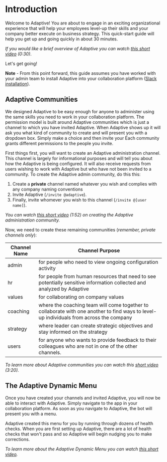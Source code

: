 # Introduction
Welcome to Adaptive! You are about to engage in an exciting organizational experience that will help your employees level-up their skills and your company better execute on business strategy.  This quick-start guide will help you get up and going quickly in about 30 minutes. 

_If you would like a brief overview of Adaptive you can watch [this short video](https://www.youtube.com/watch?v=fVu33Af_8wo&list=PLRumqby7xu0Pq_XjEBR558C4KxZuvXvOb&index=1) (0:30)_.

Let's get going!

**Note** - From this point forward, this guide assumes you have worked with your admin team to install Adaptive into your collaboration platform ([Slack installation](https://adaptiveteam.github.io/docs/setup/adaptive-installation)).  

## Adaptive Communities
We designed Adaptive to be easy enough for anyone to administer using the same skills you need to work in your collaboration platform. The permission model is built around Adaptive communities which is just a channel to which you have invited Adaptive. When Adaptive shows up it will ask you what kind of community to create and will present you with a dropdown box. Simply make a choice and then invite your Each community grants different permissions to the people you invite.

First things first, you will want to create an Adaptive administration channel. This channel is largely for informational purposes and will tell you about how the Adaptive is being configured. It will also receive requests from users wishing to work with Adaptive but who have not been invited to a community. To create the Adaptive admin community, do this this:
 1. Create a **private** channel named whatever you wish and complies with any company naming conventions
 1. Invite Adaptive (`/invite @adaptive`).
 1. Finally, invite whomever you wish to this channel (`/invite @[user name]`). 

_You can watch [this short video](https://www.youtube.com/watch?v=1G71eX5ZQSI&list=PLRumqby7xu0Pq_XjEBR558C4KxZuvXvOb&index=2) (1:52) on creating the Adaptive administration community._ 

Now, we need to create these remaining communities (_remember, private channels only_):

Channel Name|Channel Purpose
---|---
admin|for people who need to view ongoing configuration activity
hr|for people from human resources that need to see potentially sensitive information collected and analyzed by Adaptive
values| for collaborating on company values
 coaching|where the coaching team will come together to collaborate with one another to find ways to level-up individuals from across the company
 strategy|where leader can create strategic objectives and stay informed on the strategy
 users|for anyone who wants to provide feedback to their colleagues who are not in one of the other channels.
 
 _To learn more about Adaptive communities you can watch this [short video](https://www.youtube.com/watch?v=jd063ELPXpU&list=PLRumqby7xu0Pq_XjEBR558C4KxZuvXvOb&index=3) (3:20)._
 
 ## The Adaptive Dynamic Menu
 Once you have created your channels and invited Adaptive, you will now be able to interact with Adaptive.  Simply navigate to the app in your collaboration platform.  As soon as you navigate to Adaptive, the bot will present you with a menu.
 
 Adaptive created this menu for you by running through dozens of health checks.  When you are first setting up Adaptive, there are a lot of health checks that won't pass and so Adaptive will begin nudging you to make corrections.
 
 _To learn more about the Adaptive Dynamic Menu you can watch [this short video](https://www.youtube.com/watch?v=RgcUkAOVlj4&list=PLRumqby7xu0Pq_XjEBR558C4KxZuvXvOb&index=4)._


